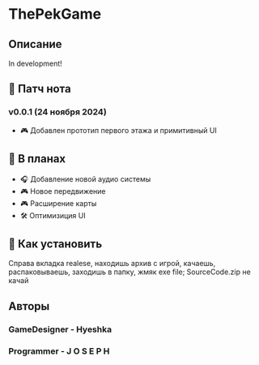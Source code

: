 # ThePekGame

## Описание
In development!

## 🔧 Патч нота

### **v0.0.1** (24 ноября 2024)

- 🎮 Добавлен прототип первого этажа и примитивный UI

## 📅 В планах

- 🎧 Добавление новой аудио системы
- 🎮 Новое передвижение
- 🎮 Расширение карты
- 🛠️ Оптимизиция UI

## 🚀 Как установить
Справа вкладка realese, находишь архив с игрой, качаешь, распаковываешь, заходишь в папку, жмяк exe file; 
SourceCode.zip не качай

## Авторы

### GameDesigner - Hyeshka
### Programmer - J O S E P H
